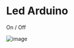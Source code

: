 # Led Arduino
On / Off

![image](https://user-images.githubusercontent.com/132023142/235191172-cc8320dd-d018-4394-8cba-64aebced3cd0.png)

